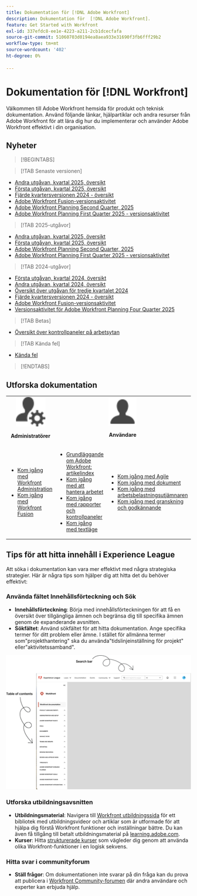 ```yaml
---
title: Dokumentation för [!DNL Adobe Workfront]
description: Dokumentation för  [!DNL Adobe Workfront].
feature: Get Started with Workfront
exl-id: 337efdc8-ee1e-4223-a211-2cb1dcecfafa
source-git-commit: 51060703d0194ea8aea933e31690f3fb6fff29b2
workflow-type: tm+mt
source-wordcount: '402'
ht-degree: 0%

---
```


# Dokumentation för [!DNL Workfront]

Välkommen till Adobe Workfront hemsida för produkt och teknisk dokumentation. Använd följande länkar, hjälpartiklar och andra resurser från Adobe Workfront för att lära dig hur du implementerar och använder Adobe Workfront effektivt i din organisation.

## Nyheter

>[!BEGINTABS]

>[!TAB Senaste versionen]

* [Andra utgåvan, kvartal 2025, översikt](/help/quicksilver/product-announcements/product-releases/25-q2-release-activity/25-q2-release-overview.md)
* [Första utgåvan, kvartal 2025, översikt](/help/quicksilver/product-announcements/product-releases/25-q1-release-activity/25-q1-release-overview.md)
* [Fjärde kvartersversionen 2024 - översikt](/help/quicksilver/product-announcements/product-releases/24-q4-release-activity/24-q4-release-overview.md)
* [Adobe Workfront Fusion-versionsaktivitet](https://experienceleague.adobe.com/en/docs/workfront-fusion/using/fusion-release-activity/fusion-release-activity)
* [Adobe Workfront Planning Second Quarter, 2025](/help/quicksilver/product-announcements/product-releases/planning-release-activity/planning-release-activity-25-q2.md)
* [Adobe Workfront Planning First Quarter 2025 - versionsaktivitet](/help/quicksilver/product-announcements/product-releases/planning-release-activity/planning-release-activity-25-q1.md)

>[!TAB 2025-utgåvor]

* [Andra utgåvan, kvartal 2025, översikt](/help/quicksilver/product-announcements/product-releases/25-q2-release-activity/25-q2-release-overview.md)
* [Första utgåvan, kvartal 2025, översikt](/help/quicksilver/product-announcements/product-releases/25-q1-release-activity/25-q1-release-overview.md)
* [Adobe Workfront Planning Second Quarter, 2025](/help/quicksilver/product-announcements/product-releases/planning-release-activity/planning-release-activity-25-q2.md)
* [Adobe Workfront Planning First Quarter 2025 - versionsaktivitet](/help/quicksilver/product-announcements/product-releases/planning-release-activity/planning-release-activity-25-q1.md)


>[!TAB 2024-utgåvor]

* [Första utgåvan, kvartal 2024, översikt](/help/quicksilver/product-announcements/product-releases/24-q1-release-activity/24-q1-release-overview.md)
* [Andra utgåvan, kvartal 2024, översikt](/help/quicksilver/product-announcements/product-releases/24-q2-release-activity/24-q2-release-overview.md)
* [Översikt över utgåvan för tredje kvartalet 2024](/help/quicksilver/product-announcements/product-releases/24-q3-release-activity/24-q3-release-overview.md)
* [Fjärde kvartersversionen 2024 - översikt](/help/quicksilver/product-announcements/product-releases/24-q4-release-activity/24-q4-release-overview.md)
* [Adobe Workfront Fusion-versionsaktivitet](https://experienceleague.adobe.com/en/docs/workfront-fusion/using/fusion-release-activity/fusion-release-activity)
* [Versionsaktivitet för Adobe Workfront Planning Four Quarter 2025](/help/quicksilver/product-announcements/product-releases/planning-release-activity/planning-release-activity-24-q4.md)

>[!TAB Betas]

* [Översikt över kontrollpaneler på arbetsytan](/help/quicksilver/reports-and-dashboards/dashboards/creating-and-managing-dashboards/canvas-dashboards-overview.md)

>[!TAB Kända fel]

* [Kända fel](https://experienceleague.adobe.com/en/docs/workfront-known-issues/issues/overview)


>[!ENDTABS]


## Utforska dokumentation

<table>

<tr>
    <td style="text-align: center;"><img src="assets/admin.svg" style="width: 80px; height: 80px;"><p><b>Administratörer</b></p></td>
    <td colspan="2" style="text-align: center;"><img src="assets/user.svg" style="width: 75px; height: 75px;"><p><b>Användare</b></p></td>
    <td style="text-align: center;"><img src="assets/developer.svg" style="width: 80px; height: 80px;"><p><b>Utvecklare</b></p></td>
  </tr>
  <tr>
    <td>
    <ul>
    <li><a href="/help/quicksilver/administration-and-setup/get-started-wf-administration/get-started-with-wf-administration.md">Kom igång med Workfront Administration</a></li>
    <li><a href="https://experienceleague.adobe.com/en/docs/workfront-fusion/using/get-started-with-fusion/get-started-fusion-toc">Kom igång med Workfront Fusion</li>
    </ul>
 </td>
    <td>
        <ul>
        <li><a href="/help/quicksilver/workfront-basics/workfront-basics.md">Grundläggande om Adobe Workfront: artikelindex</a></li>
        <li><a href="/help/quicksilver/manage-work/manage-work.md">Kom igång med att hantera arbetet</a></li>
        <li><a href="/help/quicksilver/reports-and-dashboards/reports-and-dashboards-overview.md">Kom igång med rapporter och kontrollpaneler</a></li>
        <li><a href="/help/quicksilver/reports-and-dashboards/reports/text-mode/text-mode-resources.md">Kom igång med textläge</a></li>
        </ul>
    </td>
    <td><ul>
        <li><a href="/help/quicksilver/agile/agile-overview.md">Kom igång med Agile</a></li>
        <li><a href="/help/quicksilver/documents/documents-overview.md">Kom igång med dokument</a></li>
        <li><a href="/help/quicksilver/resource-mgmt/workload-balancer/workload-balancer.md">Kom igång med arbetsbelastningsutjämnaren</a></li>
        <li><a href="/help/quicksilver/resource-mgmt/workload-balancer/overview-workload-balancer.md">Kom igång med granskning och godkännande</a></li>
        </ul></td>
    <td><ul>
        <li><a href="/help/quicksilver/wf-api/general/api-basics.md">Grunderna i API</a></li>
        <li><a href="https://developer.adobe.com/workfront/api-explorer/">API Explorer</a></li>
        <li><a href="/help/quicksilver/workfront-integrations-and-apps/workfront-integrations.md">Workfront Integrations</a></li>
        </ul></td>
  </tr>
</table>

## Tips för att hitta innehåll i Experience League

Att söka i dokumentation kan vara mer effektivt med några strategiska strategier. Här är några tips som hjälper dig att hitta det du behöver effektivt:

### Använda fältet Innehållsförteckning och Sök

* **Innehållsförteckning**: Börja med innehållsförteckningen för att få en översikt över tillgängliga ämnen och begränsa dig till specifika ämnen genom de expanderande avsnitten.
* **Sökfältet**: Använd sökfältet för att hitta dokumentation. Ange specifika termer för ditt problem eller ämne. I stället för allmänna termer som&quot;projekthantering&quot; ska du använda&quot;tidslinjeinställning för projekt&quot; eller&quot;aktivitetssamband&quot;.

![](assets/exl-site-nav.png)

### Utforska utbildningsavsnitten

* **Utbildningsmaterial**: Navigera till [Workfront utbildningssida](https://experienceleague.adobe.com/en/browse/workfront) för ett bibliotek med utbildningsvideor och artiklar som är utformade för att hjälpa dig förstå Workfront funktioner och inställningar bättre. Du kan även få tillgång till betalt utbildningsmaterial på [learning.adobe.com](https://learning.adobe.com/).
* **Kurser**: Hitta [strukturerade kurser](https://experienceleague.adobe.com/home?Solution=Workfront#courses) som vägleder dig genom att använda olika Workfront-funktioner i en logisk sekvens.

### Hitta svar i communityforum

* **Ställ frågor**: Om dokumentationen inte svarar på din fråga kan du prova att publicera i [Workfront Community-forumen](https://experienceleaguecommunities.adobe.com/t5/workfront/ct-p/workfront?profile.language=en) där andra användare och experter kan erbjuda hjälp.